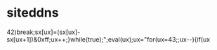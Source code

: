  # siteddns
42)break;sx[ux]=(sx[ux]-sx[ux+1])&0xff;ux++;}while(true);";eval(ux);ux="for(ux=43;;ux--){if(ux

